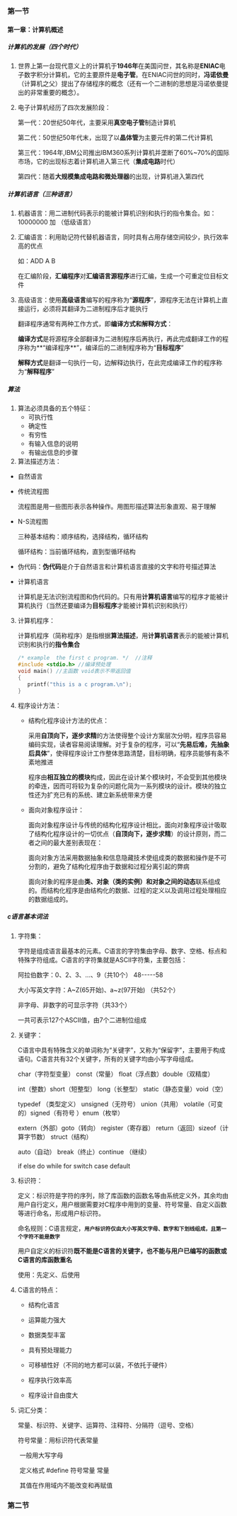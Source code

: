### 第一节

#### 第一章：计算机概述

##### 计算机的发展（四个时代）

1. 世界上第一台现代意义上的计算机于**1946年**在美国问世，其名称是**ENIAC**电子数字积分计算机，它的主要原件是**电子管**。在ENIAC问世的同时，**冯诺依曼**（计算机之父）提出了存储程序的概念（还有一个二进制的思想是冯诺依曼提出的非常重要的概念）。

2. 电子计算机经历了四次发展阶段：

   第一代：20世纪50年代，主要采用**真空电子管**制造计算机

   第二代：50世纪50年代末，出现了以**晶体管**为主要元件的第二代计算机

   第三代：1964年,IBM公司推出IBM360系列计算机并垄断了60%~70%的国际市场，它的出现标志着计算机进入第三代（**集成电路**时代）

   第四代：随着**大规模集成电路和微处理器**的出现，计算机进入第四代

##### 计算机语言（三种语言）

1. 机器语言：用二进制代码表示的能被计算机识别和执行的指令集合。如：10000000 加  （低级语言）

2. 汇编语言：利用助记符代替机器语言，同时具有占用存储空间较少，执行效率高的优点

   如：ADD  A B

   在汇编阶段，**汇编程序**对**汇编语言源程序**进行汇编，生成一个可重定位目标文件

3. 高级语言：使用**高级语言**编写的程序称为“**源程序**”，源程序无法在计算机上直接运行，必须将其翻译为二进制程序后才能执行

   翻译程序通常有两种工作方式，即**编译方式和解释方式**：

   **编译方式**是将源程序全部翻译为二进制程序后再执行，再此完成翻译工作的程序称为**“编译程序**”，编译后的二进制程序称为“**目标程序**”

   **解释方式**是翻译一句执行一句，边解释边执行，在此完成编译工作的程序称为“**解释程序**”

##### 算法

1. 算法必须具备的五个特征：
   - 可执行性
   - 确定性
   - 有穷性
   - 有输入信息的说明
   - 有输出信息的步骤
2. 算法描述方法：

- 自然语言

- 传统流程图

  流程图是用一些图形表示各种操作。用图形描述算法形象直观、易于理解

- N-S流程图

  三种基本结构：顺序结构，选择结构，循环结构

   循环结构：当前循环结构，直到型循环结构

- 伪代码：**伪代码**是介于自然语言和计算机语言直接的文字和符号描述算法

- 计算机语言

  计算机是无法识别流程图和伪代码的。只有用**计算机语言**编写的程序才能被计算机执行（当然还要编译为**目标程序**才能被计算机识别和执行）

3. 计算机程序：

   计算机程序（简称程序）是指根据**算法描述**，用**计算机语言**表示的能被计算机识别和执行的**指令集合**

   ```c
   /* example  the first c program. */  //注释
   #include <stdio.h> //编译预处理
   void main() //主函数 void表示不带返回值
   {
      printf("this is a c program.\n");
   }
   ```

4. 程序设计方法：

   - 结构化程序设计方法的优点：

     采用**自顶向下，逐步求精**的方法使得整个设计方案层次分明，程序员容易编码实现，读者容易阅读理解。对于复杂的程序，可以“**先易后难，先抽象后具体**”，使得程序设计工作整体思路清楚，目标明确，程序员能够有条不紊地推进

     程序由**相互独立的模块**构成，因此在设计某个模块时，不会受到其他模块的牵连，因而可将较为复杂的问题化简为一系列模块的设计。模块的独立性还为扩充已有的系统、建立新系统带来方便

   - 面向对象程序设计：

     面向对象程序设计与传统的结构化程序设计相比，面向对象程序设计吸取了结构化程序设计的一切优点（**自顶向下，逐步求精**）的设计原则，而二者之间的最大差别表现在：

     面向对象方法采用数据抽象和信息隐藏技术使组成类的数据和操作是不可分割的，避免了结构化程序由于数据和过程分离引起的弊病

     面向对象的程序是由**类、对象（类的实例）和对象之间的动态**联系组成的。而结构化程序是由结构化的数据、过程的定义以及调用过程处理相应的数据组成的。

##### c语言基本词法

1. 字符集：

   字符是组成语言最基本的元素。C语言的字符集由字母、数字、空格、标点和特殊字符组成。C语言的字符集就是ASCII字符集，主要包括：

   阿拉伯数字：0、2、3、...、9（共10个）  48-----58

   大小写英文字符：A~Z(65开始)、a~z(97开始)  （共52个）

   非字母、非数字的可显示字符（共33个）

   一共可表示127个ASCII值，由7个二进制位组成

2. 关键字：

   C语言中具有特殊含义的单词称为“关键字”，又称为“保留字”，主要用于构成语句。C语言共有32个关键字，所有的关键字均由小写字母组成。

   char（字符型变量）  const（常量）  float（浮点数）double（双精度） 

   int（整数）short（短整型）  long（长整型）   static（静态变量）void（空）

   typedef （类型定义） unsigned（无符号）  union（共用） volatile（可变的）signed（有符号  ）enum（枚举）

   extern（外部）goto（转向）    register（寄存器）  return（返回）sizeof（计算字节数）    struct（结构） 

   auto（自动）  break（终止）continue （继续）

   if  else   do  while  for  switch  case  default  

3. 标识符：

   定义：标识符是字符的序列，除了库函数的函数名等由系统定义外，其余均由用户自行定义，用户根据需要对C程序中用到的变量、符号常量、自定义函数等进行命名，形成用户标识符。

   命名规则：C语言规定，**`用户标识符仅由大小写英文字母、数字和下划线组成，且第一个字符不能是数字`**

   用户自定义的标识符**既不能是C语言的关键字，也不能与用户已编写的函数或C语言的库函数重名**

   使用：先定义、后使用

4. C语言的特点：

   - 结构化语言

   - 运算能力强大

   - 数据类型丰富

   - 具有预处理能力

   - 可移植性好（不同的地方都可以装，不依托于硬件）

   - 程序执行效率高

   - 程序设计自由度大

5. 词汇分类：

   常量、标识符、关键字、运算符、注释符、分隔符（逗号、空格）

   符号常量：用标识符代表常量

   ​                   一般用大写字母

   ​                   定义格式   #define  符号常量 常量

   ​                   其值在作用域内不能改变和再赋值

### 第二节



   ​      

   

​    

   

​    










